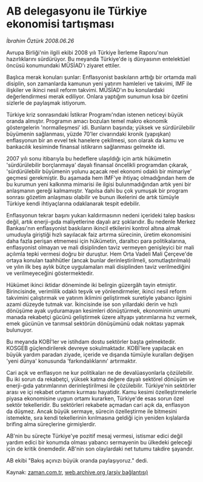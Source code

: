 # AB delegasyonu ile Türkiye ekonomisi tartışması

*İbrahim Öztürk 2008.06.26*

<tr><td class="metin" colspan="2" style="padding-top: 20px; padding-left: 5px; padding-right: 10px;">Avrupa Birliği'nin ilgili ekibi 2008 yılı Türkiye İlerleme Raporu'nun hazırlıklarını sürdürüyor. Bu meyanda Türkiye'de iş dünyasının entelektüel öncüsü konumundaki MÜSİAD'ı ziyaret ettiler.</td></tr><tr><td class="metin" colspan="2" style="padding-top: 20px; padding-left: 5px; padding-right: 10px;"><p>Başlıca merak konuları şunlar: Enflasyonist baskıların arttığı bir ortamda mali disiplin, son zamanlarda kamunun yeni yatırım hamleleri ve takvimi, IMF ile ilişkiler ve ikinci nesil reform takvimi. MÜSİAD'ın bu konulardaki değerlendirmesi merak ediliyor. Onlara yaptığım sunumun kısa bir özetini sizlerle de paylaşmak istiyorum. 
<p> Türkiye kriz sonrasındaki İstikrar Programı'ndan istenen neticeyi büyük oranda almıştır. Programın amacı bozulan temel makro ekonomik göstergelerin 'normalleşmesi' idi. Bunların başında; yüksek ve sürdürülebilir büyümenin sağlanması, yüzde 70'ler civarındaki kronik (yapışkan) enflasyonun bir an evvel tek hanelere çekilmesi, son olarak da kamu ve bankacılık kesiminde finansal istikrarın sağlanması gelmekte idi. 
<p> 2007 yılı sonu itibarıyla bu hedeflere ulaşıldığı için artık hükümetin 'sürdürülebilir borçlanmaya' dayalı finansal öncelikli programdan çıkarak, 'sürdürülebilir büyümenin yolunu açacak reel ekonomi odaklı bir mimariye' geçmesi gerekmiştir. Bu aşamada hem IMF'ye ihtiyaç olmadığından hem de bu kurumun yeni kalkınma mimarisi ile ilgisi bulunmadığından artık yeni bir anlaşmanın gereği kalmamıştır. Yapılsa dahi bu çok yumuşak bir program sonrası gözetim anlaşması olabilir ve bunun ilkelerini de artık tümüyle Türkiye kendi ihtiyaçlarına odaklanarak tespit edebilir. 
<p> Enflasyonun tekrar başını yukarı kaldırmasının nedeni içerideki talep baskısı değil, artık enerji-gıda maliyetlerine dayalı arz şoklarıdır. Bu nedenle Merkez Bankası'nın enflasyonist baskıların ikincil etkilerini kontrol altına almak umuduyla giriştiği hızlı sayılacak faiz artırma sürecinin, üretim ekonomisini daha fazla perişan etmemesi için hükümetin, daraltıcı para politikalarına, enflasyonist olmayan ve mali disiplinden taviz vermeyen genişleyici bir mali açılımla tepki vermesi doğru bir duruştur. Hem Orta Vadeli Mali Çerçeve'de ortaya konulan taahhütler (ancak bunlar derinleştirilmeli, somutlaştırılmalı) ve yılın ilk beş aylık bütçe uygulamaları mali disiplinden taviz verilmediğini ve verilmeyeceğini göstermektedir. 
<p> Hükümet ikinci iktidar döneminde iki belirgin güzergâh tayin etmiştir. Birincisinde, verimlilik odaklı teşvik ve yönlendirmeler, ikinci nesil reform takvimini çalıştırmak ve yatırım iklimini geliştirmek suretiyle yabancı ilgisini azami düzeyde tutmak var. İkincisinde ise son yıllardaki derin ve hızlı dönüşüme ayak uyduramayan kesimleri dönüştürmek, ekonominin umumi manada rekabetçi gücünü geliştirmek üzere altyapı yatırımlarına hız vermek, emek gücünün ve tarımsal sektörün dönüşümünü odak noktası yapmak bulunuyor. 
<p> Bu meyanda KOBİ'ler ve istihdam dostu sektörler başta gelmektedir. KOSGEB güçlendirilerek devreye sokulmaktadır. KOBİ'lere yapılacak en büyük yardım paradan ziyade, içeride ve dışarıda tümüyle kuralları değişen 'yeni dünya' konusunda 'farkındalıklarını' artırmaktır. 
<p> Cari açık ve enflasyon ne kur politikaları ne de devalüasyonlarla çözülebilir. Bu iki sorun da rekabetçi, yüksek katma değere dayalı sektörel dönüşüm ve enerji-gıda yatırımlarının derinleştirilmesi ile çözülebilir. Türkiye'nin sektörler arası ve içi rekabet ortamını kurması hayatidir. Kamu kesimi özelleştirmelerle piyasa ekonomisine uygun ortamı kurarken, Türkiye'de esas sorun özel sektör tekelleridir. Bu sektörleri rekabete açmadan cari açık da, enflasyon da düşmez. Ancak büyük sermaye, sürecin özelleştirme ile bitmesini istemekte, sıra kendi tekellerinin kırılmasına geldiği için yeniden kışlalarda brifing alma süreçlerine girmişlerdir.
<p> AB'nin bu süreçte Türkiye'ye pozitif mesaj vermesi, istismar edici değil yardım edici bir konumda olması yabancı sermayenin bu ülkedeki geleceği için de kritik önemdedir. AB'nin son olaylardaki net tutumu takdire şayandır. 
<p> AB ekibi "Bakış açınızı büyük oranda paylaşıyoruz." dedi.<br/></p></p></p></p></p></p></p></p></p></td></tr>

Kaynak: [zaman.com.tr](http://zaman.com.tr/yazar.do?yazino=706707), [web.archive.org (arşiv bağlantısı)](http://web.archive.org/web/20080801235722/http://www.zaman.com.tr:80/yazar.do?yazino=706707)
